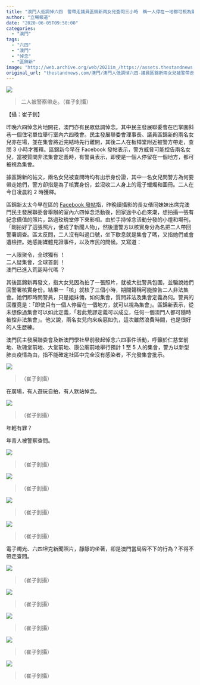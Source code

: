 ```yaml
---
title: "澳門人低調悼六四　警帶走議員區錦新兩女兒查問三小時　稱一人停在一地都可視為集會"
author: "立場報道"
date: "2020-06-05T09:50:00"
categories:
  - "澳門"
tags:
  - "六四"
  - "澳門"
  - "悼念"
  - "區錦新"
image: "http://web.archive.org/web/2021im_/https://assets.thestandnews.com/media/photos/M3_0ubNQ.jpg"
original_url: "thestandnews.com/澳門/澳門人低調悼六四-議員區錦新兩女兒被警帶走凌晨獲釋"
---
```

![](http://web.archive.org/web/2021im_/https://assets.thestandnews.com/media/photos/M3_0ubNQ.jpg)
> 二人被警察帶走。（崔子釗攝）

【攝：崔子釗】

昨晚六四悼念片地開花，澳門亦有民眾低調悼念。其中民主發展聯委會在巴掌圍斜巷一個住宅單位舉行室內六四晚會。民主發展聯委會理事長、議員區錦新的兩名女兒亦在場，並在集會將近完結時先行離開，其後二人在板樟堂附近被警方帶走，查問 3 小時才獲釋。區錦新今早在 Facebook 發帖表示，警方威脅可能控告兩名女兒，當被質問非法集會定義時，有警員表示，即使是一個人停留在一個地方，都可被視為集會。

據區錦新的帖文，兩名女兒被查問時均有出示身份證，其中一名女兒問警方為何要帶走她們，警方卻指是為了核實身份，並沒收二人身上的電子蠟燭和圖冊。二人在今日凌晨約 2 時獲釋。

區錦新太太今早在區的 [Facebook 發帖](http://web.archive.org/web/20211121063450/https://www.facebook.com/photo.php?fbid=10217312777031325&set=a.3344621294234&type=3&theater)指，昨晚讀攝影的長女偕同妹妹出席完澳門民主發展聯委會舉辦的室內六四悼念活動後，回家途中心血來潮，想拍攝一張有紀念價值的照片，路過玫瑰堂停下來影相。由於手持悼念活動分發的小燈和場刊，「剛拍好了這張照片，便成了新聞人物」，然後遭警方以核實身分為名把二人帶回警署調查。區太反問，二人沒有叫過口號，坐下歇息就是集會了嗎，又指她們或會遭檢控。她感謝媒體見證事件，以及市民的問候。又寫道：

一人限聚令，全球獨有 ！  
二人疑集會，全球首創 ！  
澳門已進入荒𧩙時代嗎 ？

其後區錦新再發文，指大女兒因為拍了一張照片，就被大批警員包圍，並騙說她們回警署核實身份。結果一「核」就核了三個小時，期間聲稱可能控告二人非法集會。她們即時問警員，只是姐妹倆，如何集會，質問非法及集會定義為何。警員的回覆竟是：「即使只有一個人停留在一個地方，就可以視為集會」。區錦新表示，從未想像過集會可以如此定義，「若此荒謬定義可以成立，任何一個澳門人都可隨時被控非法集會」。他又說，兩名女兒向來疾惡如仇，這次雖然浪費時間，也是很好的人生歷練。

澳門民主發展聯委會及新澳門學社早前發起悼念六四事件活動，呼籲於仁慈堂前地、玫瑰堂前地、大堂前地、康公廟前地舉行預計 1 至 5 人的集會，警方以新型肺炎疫情為由，指不能確定社區中完全沒有感染者，不允發集會批示。

![](http://web.archive.org/web/2021im_/https://assets.thestandnews.com/media/photos/M1_LI00S.jpg)
> （崔子釗攝）

在廣場，有人遊玩自拍，有人默站悼念。

![](http://web.archive.org/web/2021im_/https://assets.thestandnews.com/media/photos/M2_5z1kt.jpg)
> （崔子釗攝）

年輕有罪？

年青人被警察查問。

![](http://web.archive.org/web/2021im_/https://assets.thestandnews.com/media/photos/m4_niMEA.jpg)
> （崔子釗攝）

![](http://web.archive.org/web/2021im_/https://assets.thestandnews.com/media/photos/m5_kEZ4a.jpg)
> （崔子釗攝）

![](http://web.archive.org/web/2021im_/https://assets.thestandnews.com/media/photos/m6_XCyNU.jpg)
> （崔子釗攝）

![](http://web.archive.org/web/2021im_/https://assets.thestandnews.com/media/photos/m7_loK3t.jpg)
> （崔子釗攝）

電子燭光、六四坦克新聞照片，靜靜的坐著，卻是澳門當局容不下的行為？不得不帶走查問。

![](http://web.archive.org/web/2021im_/https://assets.thestandnews.com/media/photos/m8_Pgg4n.jpg)
> （崔子釗攝）

![](http://web.archive.org/web/2021im_/https://assets.thestandnews.com/media/photos/m9_a1CBL.jpg)
> （崔子釗攝）

![](http://web.archive.org/web/2021im_/https://assets.thestandnews.com/media/photos/m10_aLxO0.jpg)
> （崔子釗攝）

![](http://web.archive.org/web/2021im_/https://assets.thestandnews.com/media/photos/m11_6FBCU.jpg)
> （崔子釗攝）

![](http://web.archive.org/web/2021im_/https://assets.thestandnews.com/media/photos/101344957_10158793018094924_5742223940193878016_o_D4Id1.jpg)
> （崔子釗攝）